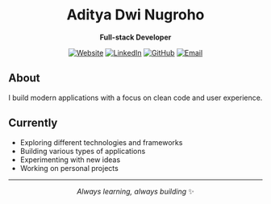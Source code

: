<div align="center">

# Aditya Dwi Nugroho
**Full-stack Developer**

[![Website](https://img.shields.io/badge/-Website-4285F4?style=for-the-badge&logo=google-chrome&logoColor=white)](https://go-port.vercel.app)
[![LinkedIn](https://img.shields.io/badge/-LinkedIn-0A66C2?style=for-the-badge&logo=linkedin&logoColor=white)](https://www.linkedin.com/in/aditya-dwi-nugroho-75057827a/)
[![GitHub](https://img.shields.io/badge/-GitHub-181717?style=for-the-badge&logo=github&logoColor=white)](https://github.com/AdityaDwiNugroho)
[![Email](https://img.shields.io/badge/-Email-EA4335?style=for-the-badge&logo=gmail&logoColor=white)](mailto:aditadit120420@gmail.com)

</div>

## About
I build modern applications with a focus on clean code and user experience.

## Currently
- Exploring different technologies and frameworks
- Building various types of applications  
- Experimenting with new ideas
- Working on personal projects

---

<div align="center">

*Always learning, always building* ✨

</div>
